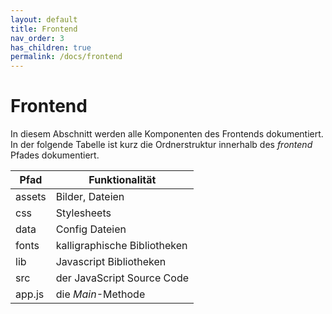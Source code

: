 ```yaml
---
layout: default
title: Frontend
nav_order: 3
has_children: true
permalink: /docs/frontend
---
```

# Frontend
In diesem Abschnitt werden alle Komponenten des Frontends dokumentiert. In der folgende Tabelle ist kurz die Ordnerstruktur innerhalb des _frontend_ Pfades dokumentiert.

|Pfad| Funktionalität|
|----|---------------|
|assets | Bilder, Dateien |
|css | Stylesheets |
|data | Config Dateien |
|fonts | kalligraphische Bibliotheken|
|lib| Javascript Bibliotheken|
|src| der JavaScript Source Code|
|app.js| die _Main_-Methode |
